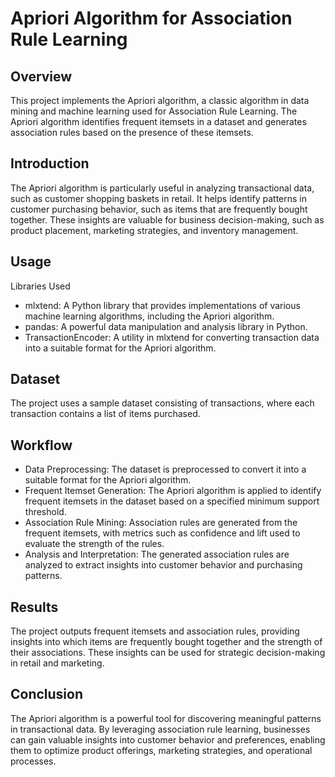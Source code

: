# Apriori Algorithm for Association Rule Learning

## Overview
This project implements the Apriori algorithm, a classic algorithm in data mining and machine learning used for Association Rule Learning. The Apriori algorithm identifies frequent itemsets in a dataset and generates association rules based on the presence of these itemsets.

## Introduction
The Apriori algorithm is particularly useful in analyzing transactional data, such as customer shopping baskets in retail. It helps identify patterns in customer purchasing behavior, such as items that are frequently bought together. These insights are valuable for business decision-making, such as product placement, marketing strategies, and inventory management.

## Usage
Libraries Used
- mlxtend: A Python library that provides implementations of various machine learning algorithms, including the Apriori algorithm.
- pandas: A powerful data manipulation and analysis library in Python.
- TransactionEncoder: A utility in mlxtend for converting transaction data into a suitable format for the Apriori algorithm.

## Dataset
The project uses a sample dataset consisting of transactions, where each transaction contains a list of items purchased.

## Workflow
- Data Preprocessing: The dataset is preprocessed to convert it into a suitable format for the Apriori algorithm.
- Frequent Itemset Generation: The Apriori algorithm is applied to identify frequent itemsets in the dataset based on a specified minimum support threshold.
- Association Rule Mining: Association rules are generated from the frequent itemsets, with metrics such as confidence and lift used to evaluate the strength of the rules.
- Analysis and Interpretation: The generated association rules are analyzed to extract insights into customer behavior and purchasing patterns.

## Results
The project outputs frequent itemsets and association rules, providing insights into which items are frequently bought together and the strength of their associations. These insights can be used for strategic decision-making in retail and marketing.

## Conclusion
The Apriori algorithm is a powerful tool for discovering meaningful patterns in transactional data. By leveraging association rule learning, businesses can gain valuable insights into customer behavior and preferences, enabling them to optimize product offerings, marketing strategies, and operational processes.
